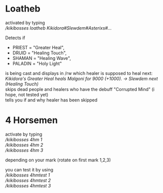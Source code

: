 # Loatheb
 
activated by typing  
_/kikibosses loatheb Kikidora#Slewdem#Asterixs#..._  

Detects if
- PRIEST = "Greater Heal",
- DRUID = "Healing Touch",
- SHAMAN = "Healing Wave",
- PALADIN = "Holy Light"

is being cast and displays in /rw which healer is supposed to heal next:  
_Kikidora's Greater Heal heals Malgoni for 9000 (+1000). -> Slewdem next (Healing Touch)_  
skips dead people and healers who have the debuff "Corrupted Mind" (i hope, not tested yet)  
tells you if and why healer has been skipped

 # 4 Horsemen
 activate by typing  
 _/kikibosses 4hm 1_  
 _/kikibosses 4hm 2_  
 _/kikibosses 4hm 3_  
 
depending on your mark (rotate on first mark 1,2,3)  

you can test it by using  
_/kikibosses 4hmtest 1_  
_/kikibosses 4hmtest 2_  
_/kikibosses 4hmtest 3_  
